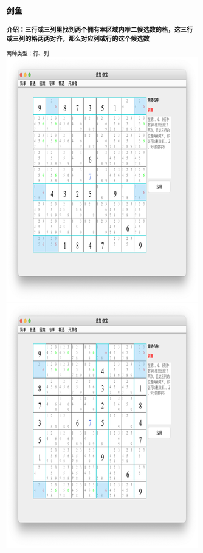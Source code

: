## 剑鱼    
### 介绍：三行或三列里找到两个拥有本区域内唯二候选数的格，这三行或三列的格两两对齐，那么对应列或行的这个候选数     
两种类型：行、列
<img src="picture/swordfish_row_CN.png" width="825" height="645" >
<img src="picture/swordfish_col_CN.png" width="825" height="645" >